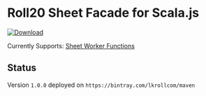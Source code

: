 Roll20 Sheet Facade for Scala.js
================================

[ ![Download](https://api.bintray.com/packages/lkrollcom/maven/roll20-sheet-facade/images/download.svg) ](https://bintray.com/lkrollcom/maven/roll20-sheet-facade/_latestVersion)

Currently Supports: [Sheet Worker Functions](https://wiki.roll20.net/Sheet_Worker_Scripts#Functions)


Status
------

Version `1.0.0` deployed on `https://bintray.com/lkrollcom/maven`
